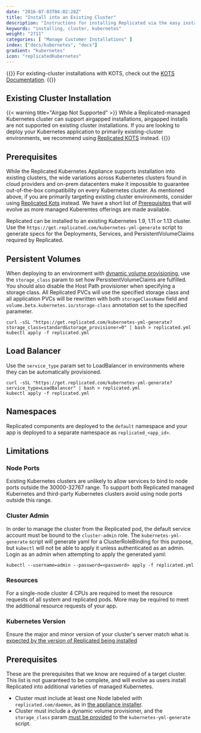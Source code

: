 ```yaml
---
date: "2016-07-03T04:02:20Z"
title: "Install into an Existing Cluster"
description: "Instructions for installing Replicated via the easy install script, manually or behind a proxy. Also includes instructions for uninstalling Replicated."
keywords: "installing, cluster, kubernetes"
weight: "2711"
categories: [ "Manage Customer Installations" ]
index: ["docs/kubernetes", "docs"]
gradient: "kubernetes"
icon: "replicatedKubernetes"
---
```


{{<kotsdocs>}}
For existing-cluster installations with KOTS, check out the [KOTS Documentation](https://kots.io/kotsadm/installing/installing-a-kots-app/).
{{</kotsdocs>}}

## Existing Cluster Installation
{{< warning title="Airgap Not Supported" >}}
While a Replicated-managed Kubernetes cluster can support airgapped installations, airgapped installs are not supported on existing cluster installations.  If you are looking to deploy your Kubernetes application to primarily existing-cluster environments, we recommend using [Replicated KOTS](https://kots.io) instead.
{{</warning>}}

## Prerequisites

While the Replicated Kubernetes Appliance supports installation into
existing clusters, the wide variations across Kubernetes clusters found
in cloud providers and on-prem datacenters make it impossible to guarantee out-of-the-box compatibility on every Kubernetes cluster.  As mentioned above, if you are primarily targeting existing cluster environments, consider using [Replicated Kots](https://kots.io) instead.
We have a short list of [Prerequisites](#prerequisites) that will evolve as more managed Kuberentes offerings are made available.




Replicated can be installed to an existing Kubernetes 1.9, 1.11 or 1.13 cluster. Use the `https://get.replicated.com/kubernetes-yml-generate` script to generate specs for the Deployments, Services, and PersistentVolumeClaims required by Replicated.

## Persistent Volumes

When deploying to an environment with [dynamic volume provisioning](https://kubernetes.io/docs/concepts/storage/dynamic-provisioning/), use the `storage_class` param to set how PersistentVolumeClaims are fulfilled.
You should also disable the Host Path provisioner when specifying a storage class.
All Replicated PVCs will use the specified storage class and all application PVCs will be rewritten with both `storageClassName` field and `volume.beta.kubernetes.io/storage-class` annotation set to the specified parameter.

```shell
curl -sSL "https://get.replicated.com/kubernetes-yml-generate?storage_class=standard&storage_provisioner=0" | bash > replicated.yml
kubectl apply -f replicated.yml
```

## Load Balancer

Use the `service_type` param set to LoadBalancer in environments where they can be automatically provisioned.

```shell
curl -sSL "https://get.replicated.com/kubernetes-yml-generate?service_type=LoadBalancer" | bash > replicated.yml
kubectl apply -f replicated.yml
```

## Namespaces

Replicated components are deployed to the `default` namespace and your app is deployed to a separate namespace as `replicated_<app_id>`.

## Limitations

### Node Ports

Existing Kubernetes clusters are unlikely to allow services to bind to node ports outside the 30000-32767 range. To support both Replicated managed Kubernetes and third-party Kubernetes clusters avoid using node ports outside this range.

### Cluster Admin

In order to manage the cluster from the Replicated pod, the default service account must be bound to the `cluster-admin` role.
The `kubernetes-yml-generate` script will generate yaml for a ClusterRoleBinding for this purpose, but `kubectl` will not be able to apply it unless authenticated as an admin.
Login as an admin when attempting to apply the generated yaml:

```shell
kubectl --username=admin --password=<password> apply -f replicated.yml
```

### Resources

For a single-node cluster 4 CPUs are required to meet the resource requests of all system and replicated pods. More may be required to meet the additional resource requests of your app.

### Kubernetes Version

Ensure the major and minor version of your cluster's server match what is [expected by the version of Replicated being installed](/docs/kubernetes/customer-installations/installing/#compatible-kubernetes-versions)

## Prerequisites

These are the prerequisites that we know are required of a target cluster. This list is not guaranteed to be complete, and will evolve as users install Replicated into additional varieties of managed Kubernetes.

- Cluster must include at least one Node labeled with `replicated.com/daemon`, as in [the appliance installer](https://github.com/replicatedhq/replicated-installer/blob/79b89b5349cd49afc6ed8e4b5d3c03b3f533caef/install_scripts/templates/common/kubernetes.sh#L22).
- Cluster must include a dynamic volume provisioner, and the `storage_class` param [must be provided](#persistent-volumes) to the `kubernetes-yml-generate` script.

